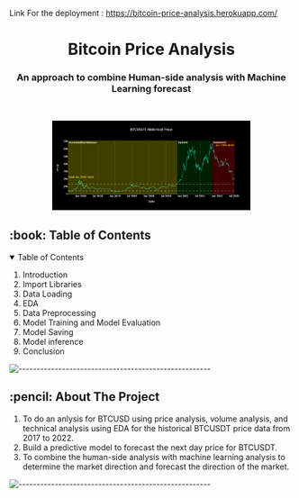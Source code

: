 Link For the deployment : https://bitcoin-price-analysis.herokuapp.com/

<h1 align="center"> Bitcoin Price Analysis</h1>
<h3 align="center"> An approach to combine Human-side analysis with Machine Learning forecast</h3>  
</br>

<p align="center"> 
  <img src="/image/header.png" alt="Sample signal" width="70%" height="70%">
</p>


<!-- TABLE OF CONTENTS -->
<h2 id="table-of-contents"> :book: Table of Contents</h2>

<details open="open">
  <summary>Table of Contents</summary>
  <ol>
    <li>Introduction</li>
    <li>Import Libraries</li>
    <li>Data Loading</li>
    <li>EDA</li>
    <li>Data Preprocessing</li>
    <li>Model Training and Model Evaluation</li>
    <li>Model Saving</li>
    <li>Model inference</li>
    <li>Conclusion</li>

  </ol>
</details>

![-----------------------------------------------------](https://raw.githubusercontent.com/andreasbm/readme/master/assets/lines/rainbow.png)

<!-- ABOUT THE PROJECT -->
<h2 id="Objective of this project"> :pencil: About The Project</h2>

<p align="justify"> 
  <ol>
    <li>To do an anlysis for BTCUSD using price analysis, volume analysis, and technical analysis using EDA for the historical BTCUSDT price data from 2017 to 2022.</li>
    <li>Build a predictive model to forecast the next day price for BTCUSDT.</li>
    <li>To combine the human-side analysis with machine learning analysis to determine the market direction and forecast the direction of the market.</li>
  </ol>
</p>
    
  <!--figcaption>Caption goes here</figcaption-->
</p>

![-----------------------------------------------------](https://raw.githubusercontent.com/andreasbm/readme/master/assets/lines/rainbow.png)

